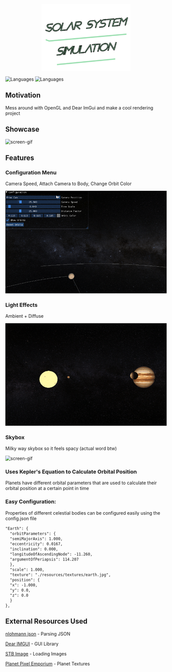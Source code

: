 <p align="center">
  <img src="https://github.com/Nizar1999/SolarSystemSimulation/blob/master/screenshots/banner.png" width = 55%; height=55% />
</p>

![Languages](https://img.shields.io/badge/-C++-9ADFB0?style=for-the-badge&logo=cplusplus)
![Languages](https://img.shields.io/badge/-OpenGL-9ADFB0?style=for-the-badge&logo=OpenGL) 

## Motivation

Mess around with OpenGL and Dear ImGui and make a cool rendering project

## Showcase

![screen-gif](./screenshots/preview.gif)

## Features

### Configuration Menu
Camera Speed, Attach Camera to Body, Change Orbit Color

![screen-gif](./screenshots/debug.gif)

### Light Effects
Ambient + Diffuse

![screen-gif](./screenshots/lights.gif)

### Skybox
Milky way skybox so it feels spacy (actual word btw)

![screen-gif](./screenshots/skybox.gif)

### Uses Kepler's Equation to Calculate Orbital Position
Planets have different orbital parameters that are used to calculate their orbital position at a certain point in time

### Easy Configuration:
Properties of different celestial bodies can be configured easily using the config.json file

```
"Earth": {
  "orbitParameters": {
  "semiMajorAxis": 1.000,
  "eccentricity": 0.0167,
  "inclination": 0.000,
  "longitudeOfAscendingNode": -11.260,
  "argumentOfPeriapsis": 114.207
  },
  "scale": 1.000,
  "texture": "./resources/textures/earth.jpg",
  "position": {
  "x": -1.000,
  "y": 0.0,
  "z": 0.0
  }
},
```

## External Resources Used
[nlohmann json](https://github.com/nlohmann/json) - Parsing JSON

[Dear IMGUI](https://github.com/ocornut/img) - GUI Library

[STB Image](https://github.com/ocornut/img) - Loading Images

[Planet Pixel Emporium](https://planetpixelemporium.com) - Planet Textures
